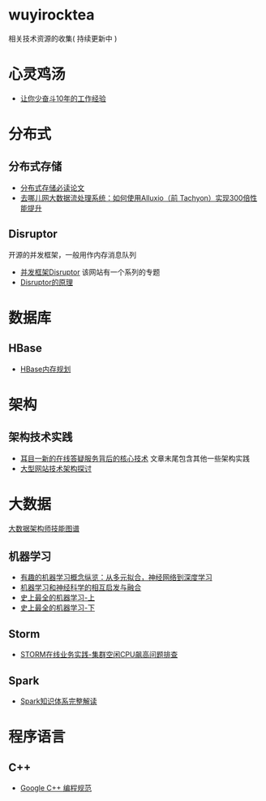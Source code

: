 # wuyirocktea
相关技术资源的收集( 持续更新中 )

# 心灵鸡汤
- [让你少奋斗10年的工作经验](http://ms.csdn.net/geek/82647)

# 分布式
## 分布式存储
- [分布式存储必读论文](http://geek.csdn.net/news/detail/83314)
- [去哪儿网大数据流处理系统：如何使用Alluxio（前 Tachyon）实现300倍性能提升](http://geek.csdn.net/news/detail/77491)

## Disruptor
开源的并发框架，一般用作内存消息队列
- [并发框架Disruptor](http://ifeve.com/disruptor/) 该网站有一个系列的专题
- [Disruptor的原理](http://www.360doc.com/content/15/0131/11/11962419_445188581.shtml)

# 数据库
## HBase
- [HBase内存规划](http://hbasefly.com/2016/06/18/hbase-practise-ram/)

# 架构
## 架构技术实践
- [耳目一新的在线答疑服务背后的核心技术](http://geek.csdn.net/news/detail/82632) 文章末尾包含其他一些架构实践
- [大型网站技术架构探讨](http://www.jiagoushuo.com/article/1000315.html)

# 大数据
[大数据架构师技能图谱](http://www.ha97.com/5734.html?utm_source=tuicool&utm_medium=referral)
## 机器学习
- [有趣的机器学习概念纵览：从多元拟合，神经网络到深度学习](http://www.afenxi.com/post/19502)
- [机器学习和神经科学的相互启发与融合](http://www.58maisui.com/2016/06/16/a-211/)
- [史上最全的机器学习-上](http://www.afenxi.com/post/18593)
- [史上最全的机器学习-下](http://www.afenxi.com/post/18594)

## Storm
- [STORM在线业务实践-集群空闲CPU飙高问题排查](http://daiwa.ninja/index.php/2015/07/18/storm-cpu-overload/)

## Spark
- [Spark知识体系完整解读](http://mt.sohu.com/20160522/n450849016.shtml)

# 程序语言
## C++
- [Google C++ 编程规范](http://blog.csdn.net/fengbingchun/article/details/45789447)